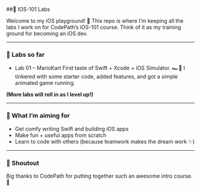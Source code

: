##📱 IOS-101 Labs

Welcome to my iOS playground! 🎉
This repo is where I’m keeping all the labs I work on for CodePath’s iOS-101 course. Think of it as my training ground for becoming an iOS dev.

---

### 🚀 Labs so far

- Lab 01 – MarioKart
First taste of Swift + Xcode + iOS Simulator. 🏎️💨
I tinkered with some starter code, added features, and got a simple animated game running.

__(More labs will roll in as I level up!)__

---

### 🎯 What I’m aiming for

- Get comfy writing Swift and building iOS apps
- Make fun + useful apps from scratch
- Learn to code with others (because teamwork makes the dream work ✨)

---

### 🙌 Shoutout

Big thanks to CodePath for putting together such an awesome intro course. 🚀
